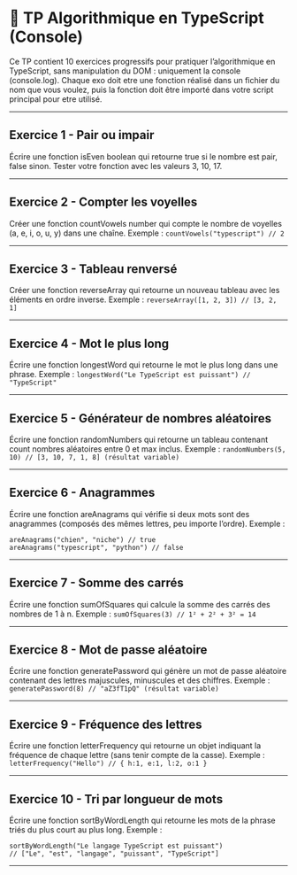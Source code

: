 # 🧩 TP Algorithmique en TypeScript (Console)

Ce TP contient 10 exercices progressifs pour pratiquer l’algorithmique en TypeScript,
sans manipulation du DOM : uniquement la console (console.log).
Chaque exo doit etre une fonction réalisé dans un fichier du nom que vous voulez, puis la fonction doit être importé dans votre script principal pour etre utilisé.


---

## Exercice 1 - Pair ou impair
Écrire une fonction isEven boolean qui retourne true si le nombre est pair, false sinon.
Tester votre fonction avec les valeurs 3, 10, 17. 

---

## Exercice 2 - Compter les voyelles
Créer une fonction countVowels number qui compte le nombre de voyelles (a, e, i, o, u, y) dans une chaîne.
Exemple : ```countVowels("typescript") // 2```

---

## Exercice 3 - Tableau renversé
Créer une fonction reverseArray qui retourne un nouveau tableau avec les éléments en ordre inverse.
Exemple : ```reverseArray([1, 2, 3]) // [3, 2, 1]```

---

## Exercice 4 - Mot le plus long
Écrire une fonction longestWord qui retourne le mot le plus long dans une phrase.
Exemple : ```longestWord("Le TypeScript est puissant") // "TypeScript"```

---

## Exercice 5 - Générateur de nombres aléatoires
Écrire une fonction randomNumbers qui retourne un tableau contenant count nombres aléatoires entre 0 et max inclus.
Exemple : ```randomNumbers(5, 10) // [3, 10, 7, 1, 8] (résultat variable) ```

---

## Exercice 6 - Anagrammes
Écrire une fonction areAnagrams qui vérifie si deux mots sont des anagrammes (composés des mêmes lettres, peu importe l’ordre).
Exemple : 
```
areAnagrams("chien", "niche") // true 
areAnagrams("typescript", "python") // false
```

---

## Exercice 7 - Somme des carrés
Écrire une fonction sumOfSquares qui calcule la somme des carrés des nombres de 1 à n.
Exemple : ```sumOfSquares(3) // 1² + 2² + 3² = 14```

---

## Exercice 8 - Mot de passe aléatoire
Écrire une fonction generatePassword qui génère un mot de passe aléatoire contenant des lettres majuscules, minuscules et des chiffres.
Exemple : ```generatePassword(8) // "aZ3fT1pQ" (résultat variable)```

---

## Exercice 9 - Fréquence des lettres
Écrire une fonction letterFrequency qui retourne un objet indiquant la fréquence de chaque lettre (sans tenir compte de la casse).
Exemple : ```letterFrequency("Hello") // { h:1, e:1, l:2, o:1 }```

---

## Exercice 10 - Tri par longueur de mots
Écrire une fonction sortByWordLength qui retourne les mots de la phrase triés du plus court au plus long.
Exemple : 
```
sortByWordLength("Le langage TypeScript est puissant")
// ["Le", "est", "langage", "puissant", "TypeScript"]
```

---
